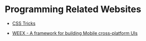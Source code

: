 # Programming Related Websites

* [CSS Tricks](https://css-tricks.com/)

* [WEEX - A framework for building Mobile cross-platform UIs](https://weex.incubator.apache.org/)